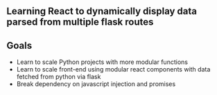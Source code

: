 ## Learning React to dynamically display data parsed from multiple flask routes 
## Goals
- Learn to scale Python projects with more modular functions
- Learn to scale front-end using modular react components with data fetched from python via flask
- Break dependency on javascript injection and promises 

